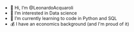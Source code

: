 - 👋 Hi, I’m @LeonardoAcquaroli
- 👀 I’m interested in Data science
- 🌱 I’m currently learning to code in Python and SQL
- 💰 I have an economics background (and I'm proud of it)

<!---
LeonardoAcquaroli/LeonardoAcquaroli is a ✨ special ✨ repository because its `README.md` (this file) appears on your GitHub profile.
You can click the Preview link to take a look at your changes.
--->
